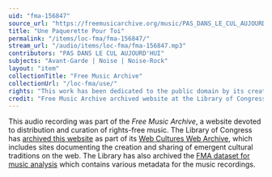 ```yaml
---
uid: "fma-156847"
source_url: "https://freemusicarchive.org/music/PAS_DANS_LE_CUL_AUJOURDHUI/La_Basse-Cour/PAS_DANS_LE_CUL_AUJOURDHUI_-_La_Basse-Cour_-_01_Une_Paquerette_Pour_Toi"
title: "Une Paquerette Pour Toi"
permalink: "/items/loc-fma/fma-156847/"
stream_url: "/audio/items/loc-fma/fma-156847.mp3"
contributors: "PAS DANS LE CUL AUJOURD'HUI"
subjects: "Avant-Garde | Noise | Noise-Rock"
layout: "item"
collectionTitle: "Free Music Archive"
collectionUrl: "/loc-fma/use/"
rights: "This work has been dedicated to the public domain by its creator, thus is free to use and reuse without restriction. You can copy, modify, distribute and perform the work, even for commercial purposes, all without asking permission. Attribution is recommended but not required."
credit: "Free Music Archive archived website at the Library of Congress, Web Archives Division."
---
```


This audio recording was part of the _Free Music Archive_, a website devoted to distribution and curation of rights-free music. The Library of Congress has [archived this website](https://www.loc.gov/item/lcwaN0026492/) as part of its [Web Cultures Web Archive](https://www.loc.gov/collections/web-cultures-web-archive/about-this-collection/), which includes sites documenting the creation and sharing of emergent cultural traditions on the web. The Library has also archived the [FMA dataset for music analysis](https://catalog.loc.gov/vwebv/search?searchCode=LCCN&searchArg=2018655052&searchType=1&permalink=y) which contains various metadata for the music recordings.